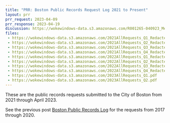 ```yaml
---
title: "PRR: Boston Public Records Request Log 2021 to Present"
layout: prr
prr_request: 2023-04-09
prr_response: 2023-04-19
discussion: https://wokewindows-data.s3.amazonaws.com/R001265-040923_Message_History.pdf
files:
 - https://wokewindows-data.s3.amazonaws.com/2021AllRequests_Q1_Redacted.pdf
 - https://wokewindows-data.s3.amazonaws.com/2021AllRequests_Q2_Redacted.pdf
 - https://wokewindows-data.s3.amazonaws.com/2021AllRequests_Q3_Redacted.pdf
 - https://wokewindows-data.s3.amazonaws.com/2021AllRequests_Q4_Redacted.pdf
 - https://wokewindows-data.s3.amazonaws.com/2022AllRequests_Q1_Redacted.pdf
 - https://wokewindows-data.s3.amazonaws.com/2022AllRequests_Q2_Redacted.pdf
 - https://wokewindows-data.s3.amazonaws.com/2022AllRequests_Q3_Redacted.pdf
 - https://wokewindows-data.s3.amazonaws.com/2022AllRequests_Q4_Redacted.pdf
 - https://wokewindows-data.s3.amazonaws.com/2023AllRequests_Q1.pdf
 - https://wokewindows-data.s3.amazonaws.com/2023AllRequests_Q2.pdf
---
```

These are the public records requests submitted to the City of Boston from 2021 through April 2023.

See the previous post [Boston Public Records Log](/2021/01/14/boston-public-records-log.html) for the requests from 2017 through 2020.
